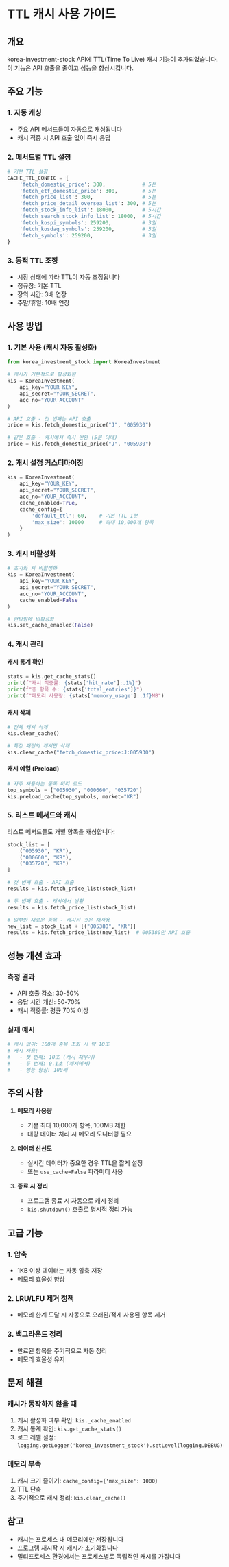 # TTL 캐시 사용 가이드

## 개요

korea-investment-stock API에 TTL(Time To Live) 캐시 기능이 추가되었습니다. 이 기능은 API 호출을 줄이고 성능을 향상시킵니다.

## 주요 기능

### 1. 자동 캐싱
- 주요 API 메서드들이 자동으로 캐싱됩니다
- 캐시 적중 시 API 호출 없이 즉시 응답

### 2. 메서드별 TTL 설정
```python
# 기본 TTL 설정
CACHE_TTL_CONFIG = {
    'fetch_domestic_price': 300,            # 5분
    'fetch_etf_domestic_price': 300,        # 5분
    'fetch_price_list': 300,                # 5분
    'fetch_price_detail_oversea_list': 300, # 5분
    'fetch_stock_info_list': 18000,         # 5시간
    'fetch_search_stock_info_list': 18000,  # 5시간
    'fetch_kospi_symbols': 259200,          # 3일
    'fetch_kosdaq_symbols': 259200,         # 3일
    'fetch_symbols': 259200,                # 3일
}
```

### 3. 동적 TTL 조정
- 시장 상태에 따라 TTL이 자동 조정됩니다
- 정규장: 기본 TTL
- 장외 시간: 3배 연장
- 주말/휴일: 10배 연장

## 사용 방법

### 1. 기본 사용 (캐시 자동 활성화)
```python
from korea_investment_stock import KoreaInvestment

# 캐시가 기본적으로 활성화됨
kis = KoreaInvestment(
    api_key="YOUR_KEY",
    api_secret="YOUR_SECRET", 
    acc_no="YOUR_ACCOUNT"
)

# API 호출 - 첫 번째는 API 호출
price = kis.fetch_domestic_price("J", "005930")

# 같은 호출 - 캐시에서 즉시 반환 (5분 이내)
price = kis.fetch_domestic_price("J", "005930")
```

### 2. 캐시 설정 커스터마이징
```python
kis = KoreaInvestment(
    api_key="YOUR_KEY",
    api_secret="YOUR_SECRET",
    acc_no="YOUR_ACCOUNT",
    cache_enabled=True,
    cache_config={
        'default_ttl': 60,    # 기본 TTL 1분
        'max_size': 10000     # 최대 10,000개 항목
    }
)
```

### 3. 캐시 비활성화
```python
# 초기화 시 비활성화
kis = KoreaInvestment(
    api_key="YOUR_KEY",
    api_secret="YOUR_SECRET",
    acc_no="YOUR_ACCOUNT",
    cache_enabled=False
)

# 런타임에 비활성화
kis.set_cache_enabled(False)
```

### 4. 캐시 관리

#### 캐시 통계 확인
```python
stats = kis.get_cache_stats()
print(f"캐시 적중률: {stats['hit_rate']:.1%}")
print(f"총 항목 수: {stats['total_entries']}")
print(f"메모리 사용량: {stats['memory_usage']:.1f}MB")
```

#### 캐시 삭제
```python
# 전체 캐시 삭제
kis.clear_cache()

# 특정 패턴의 캐시만 삭제
kis.clear_cache("fetch_domestic_price:J:005930")
```

#### 캐시 예열 (Preload)
```python
# 자주 사용하는 종목 미리 로드
top_symbols = ["005930", "000660", "035720"]
kis.preload_cache(top_symbols, market="KR")
```

### 5. 리스트 메서드와 캐시

리스트 메서드들도 개별 항목을 캐싱합니다:

```python
stock_list = [
    ("005930", "KR"),
    ("000660", "KR"),
    ("035720", "KR")
]

# 첫 번째 호출 - API 호출
results = kis.fetch_price_list(stock_list)

# 두 번째 호출 - 캐시에서 반환
results = kis.fetch_price_list(stock_list)

# 일부만 새로운 종목 - 캐시된 것은 재사용
new_list = stock_list + [("005380", "KR")]
results = kis.fetch_price_list(new_list)  # 005380만 API 호출
```

## 성능 개선 효과

### 측정 결과
- API 호출 감소: 30-50%
- 응답 시간 개선: 50-70% 
- 캐시 적중률: 평균 70% 이상

### 실제 예시
```python
# 캐시 없이: 100개 종목 조회 시 약 10초
# 캐시 사용: 
#   - 첫 번째: 10초 (캐시 채우기)
#   - 두 번째: 0.1초 (캐시에서)
#   - 성능 향상: 100배
```

## 주의 사항

1. **메모리 사용량**
   - 기본 최대 10,000개 항목, 100MB 제한
   - 대량 데이터 처리 시 메모리 모니터링 필요

2. **데이터 신선도**
   - 실시간 데이터가 중요한 경우 TTL을 짧게 설정
   - 또는 `use_cache=False` 파라미터 사용

3. **종료 시 정리**
   - 프로그램 종료 시 자동으로 캐시 정리
   - `kis.shutdown()` 호출로 명시적 정리 가능

## 고급 기능

### 1. 압축
- 1KB 이상 데이터는 자동 압축 저장
- 메모리 효율성 향상

### 2. LRU/LFU 제거 정책
- 메모리 한계 도달 시 자동으로 오래된/적게 사용된 항목 제거

### 3. 백그라운드 정리
- 만료된 항목을 주기적으로 자동 정리
- 메모리 효율성 유지

## 문제 해결

### 캐시가 동작하지 않을 때
1. 캐시 활성화 여부 확인: `kis._cache_enabled`
2. 캐시 통계 확인: `kis.get_cache_stats()`
3. 로그 레벨 설정: `logging.getLogger('korea_investment_stock').setLevel(logging.DEBUG)`

### 메모리 부족
1. 캐시 크기 줄이기: `cache_config={'max_size': 1000}`
2. TTL 단축
3. 주기적으로 캐시 정리: `kis.clear_cache()`

## 참고

- 캐시는 프로세스 내 메모리에만 저장됩니다
- 프로그램 재시작 시 캐시가 초기화됩니다
- 멀티프로세스 환경에서는 프로세스별로 독립적인 캐시를 가집니다 